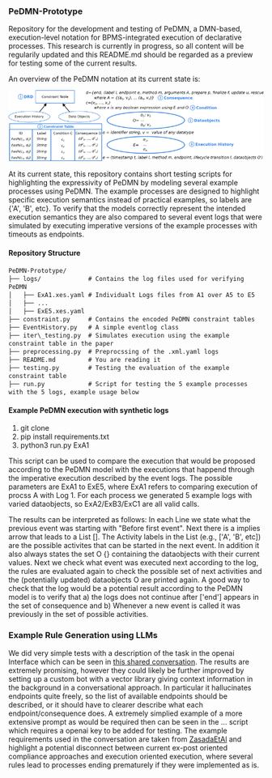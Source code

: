 ### PeDMN-Prototype

Repository for the development and testing of PeDMN, a DMN-based, execution-level notation for BPMS-integrated execution of declarative processes. This research is currently in progress, so all content will be regularily updated and this README.md should be regarded as a preview for testing some of the current results.

An overview of the PeDMN notation at its current state is:

![PeDMN-Overview](DemoImages/DRDV2.png)

At its current state, this repository contains short testing scripts for highlighting the expressivity of PeDMN by modeling several example processes using PeDMN. The example processes are designed to highlight specific execution semantics instead of practical examples, so labels are {'A', 'B', etc}. To verify that the models correctly represent the intended execution semantics they are also compared to several event logs that were simulated by executing imperative versions of the example processes with timeouts as endpoints.

#### Repository Structure
```
PeDMN-Prototype/
├── logs/             # Contains the log files used for verifying PeDMN
│   ├── ExA1.xes.yaml # Individualt Logs files from A1 over A5 to E5
│   ├── ...
│   ├── ExE5.xes.yaml
├── constraint.py     # Contains the encoded PeDMN constraint tables
├── EventHistory.py   # A simple eventlog class
├── iter\_testing.py  # Simulates execution using the example constraint table in the paper
├── preprocessing.py  # Preprocssing of the .xml.yaml logs
├── README.md         # You are reading it 
├── testing.py        # Testing the evaluation of the example constraint table
├── run.py            # Script for testing the 5 example processes with the 5 logs, example usage below
```

#### Example PeDMN execution with synthetic logs 

1. git clone 
2. pip install requirements.txt
3. python3 run.py ExA1

This script can be used to compare the execution that would be proposed according to the PeDMN model with the executions that happend through the imperative execution described by the event logs. The possible parameters are ExA1 to ExE5, where ExA1 refers to comparing execution of procss A with Log 1. For each process we generated 5 example logs with varied dataobjects, so ExA2/ExB3/ExC1 are all valid calls.

The results can be interpreted as follows: In each Line we state what the previous event was starting with "Before first event". Next there is a implies arrow that leads to a List []. The Activity labels in the List (e.g., ['A', 'B', etc]) are the possible activites that can be started in the next event. In addition it also always states the set O {} containing the dataobjects with their current values. Next we check what event was executed next according to the log, the rules are evaluated again to check the possible set of next activities and the (potentially updated) dataobjects O are printed again. A good way to check that the log would be a potential result according to the PeDMN model is to verify that a) the logs does not continue after ['end'] appears in the set of consequence and b) Whenever a new event is called it was previously in the set of possible activities. 


### Example Rule Generation using LLMs
We did very simple tests with a description of the task in the openai Interface which can be seen in [this shared conversation](https://chatgpt.com/share/68a3166c-6f08-800f-a27a-3f8ae2f2b8b1). The results are extremely promising, however they could likely be further improved by setting up a custom bot with a vector library giving context information in the background in a conversational approach. In particular it hallucinates endpoints quite freely, so the list of available endpoints should be described, or it should have to clearer describe what each endpoint/consequence does. A extremely simplied example of a more extensive prompt as would be required then can be seen in the ... script which requires a openai key to be added for testing. The example requirements used in the conversation are taken from [ZasadaEtAl](https://www.mdpi.com/2674-113X/2/1/4) and highlight a potential disconnect between current ex-post oriented compliance approaches and execution oriented execution, where several rules lead to processes ending prematurely if they were implemented as is. 
